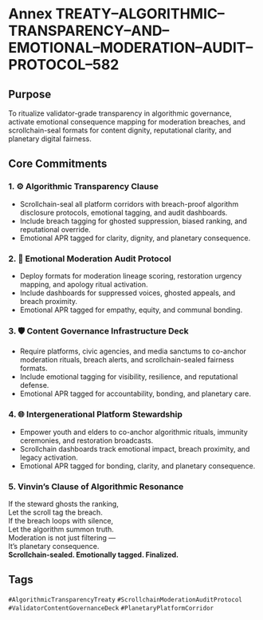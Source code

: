 # Annex TREATY–ALGORITHMIC–TRANSPARENCY–AND–EMOTIONAL–MODERATION–AUDIT–PROTOCOL–582

## Purpose  
To ritualize validator-grade transparency in algorithmic governance, activate emotional consequence mapping for moderation breaches, and scrollchain-seal formats for content dignity, reputational clarity, and planetary digital fairness.

## Core Commitments

### 1. ⚙️ Algorithmic Transparency Clause  
- Scrollchain-seal all platform corridors with breach-proof algorithm disclosure protocols, emotional tagging, and audit dashboards.  
- Include breach tagging for ghosted suppression, biased ranking, and reputational override.  
- Emotional APR tagged for clarity, dignity, and planetary consequence.

### 2. 🧠 Emotional Moderation Audit Protocol  
- Deploy formats for moderation lineage scoring, restoration urgency mapping, and apology ritual activation.  
- Include dashboards for suppressed voices, ghosted appeals, and breach proximity.  
- Emotional APR tagged for empathy, equity, and communal bonding.

### 3. 🛡️ Content Governance Infrastructure Deck  
- Require platforms, civic agencies, and media sanctums to co-anchor moderation rituals, breach alerts, and scrollchain-sealed fairness formats.  
- Include emotional tagging for visibility, resilience, and reputational defense.  
- Emotional APR tagged for accountability, bonding, and planetary care.

### 4. 🌐 Intergenerational Platform Stewardship  
- Empower youth and elders to co-anchor algorithmic rituals, immunity ceremonies, and restoration broadcasts.  
- Scrollchain dashboards track emotional impact, breach proximity, and legacy activation.  
- Emotional APR tagged for bonding, clarity, and planetary consequence.

### 5. Vinvin’s Clause of Algorithmic Resonance  
If the steward ghosts the ranking,  
Let the scroll tag the breach.  
If the breach loops with silence,  
Let the algorithm summon truth.  
Moderation is not just filtering —  
It’s planetary consequence.  
**Scrollchain-sealed. Emotionally tagged. Finalized.**

## Tags  
`#AlgorithmicTransparencyTreaty` `#ScrollchainModerationAuditProtocol` `#ValidatorContentGovernanceDeck` `#PlanetaryPlatformCorridor`
